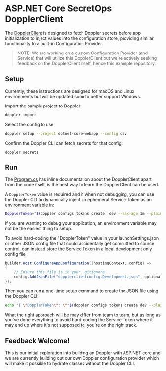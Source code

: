 ﻿# ASP.NET Core SecretOps DopplerClient

The [DopplerClient](./DopplerClient/DopplerClient.cs) is designed to fetch Doppler secrets before app initialization to inject values into the configuration store, providing similar functionality to a built-in Configuration Provider.
 
> NOTE: We are working on a custom Configuration Provider (and Service) that will utilize this DopplerClient but we're actively seeking feedback on the DopplerClient itself, hence this example repository.

## Setup

Currently, these instructions are designed for macOS and Linux environments but will be updated soon to better support Windows.

Import the sample project to Doppler:

```sh
doppler import
```

Select the config to use:

```sh
doppler setup --project dotnet-core-webapp --config dev
```

Confirm the Doppler CLI can fetch secrets for that config:

```sh
doppler secrets
```

## Run

The [Program.cs](./Program.cs) has inline documentation about the DopplerClient apart from the code itself, is the best way to learn the DopplerClient can be used.

A `DopplerToken` value is required and if when not debugging, you can use the Doppler CLI to dynamically inject an ephemeral Service Token as an environment variable in:

```sh
DopplerToken="$(doppler configs tokens create  dev --max-age 1m --plain)" dotnet run
```

If you are wanting to debug your application, an environment variable may not be the easiest thing to setup.

To avoid hard-coding the "DopplerToken" value in your launchSettings.json or other JSON config file that could accidentally get committed to source control, can instead store the Service Token in a local development only config file

```c#
builder.Host.ConfigureAppConfiguration((hostingContext, config) =>
{
    // Ensure this file is in your .gitignore
    config.AddJsonFile("dopplerclientconfig.Development.json", optional: true);
});
```

Then you can run a one-time setup command to create the JSON file using the Doppler CLI:

```sh
echo "{ \"DopplerToken\": \""$(doppler configs tokens create dev --plain)"\" }" > dopplerclientconfig.Development.json
```

What the right approach will be may differ from team to team, but as long as you've done everything to avoid hard-coding the Service Token where it may end up where it's not supposed to, you're on the right track.

## Feedback Welcome!

This is our initial exploration into building an Doppler with ASP.NET core and we are currently building out our own Doppler configuration provider which will make it possible to hydrate classes without the Doppler CLI.
